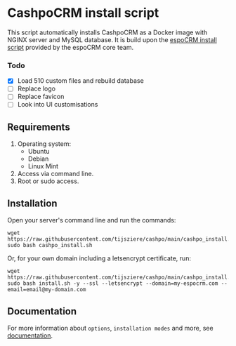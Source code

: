 # CashpoCRM install script

This script automatically installs CashpoCRM as a Docker image with NGINX server and MySQL database. It is build upon the [espoCRM install script](https://github.com/espocrm/espocrm-installer) provided by the espoCRM core team.

### Todo

- [x] Load 510 custom files and rebuild database
- [ ] Replace logo
- [ ] Replace favicon
- [ ] Look into UI customisations

## Requirements

1. Operating system:
	* Ubuntu
	* Debian
	* Linux Mint
2. Access via command line.
3. Root or sudo access.

## Installation

Open your server's command line and run the commands:

``` 
wget https://raw.githubusercontent.com/tijsziere/cashpo/main/cashpo_install.sh
sudo bash cashpo_install.sh 
```

Or, for your own domain including a letsencrypt certificate, run:

``` 
wget https://raw.githubusercontent.com/tijsziere/cashpo/main/cashpo_install.sh
sudo bash install.sh -y --ssl --letsencrypt --domain=my-espocrm.com --email=email@my-domain.com 
```

## Documentation

For more information about `options`, `installation modes` and more, see [documentation](https://github.com/espocrm/documentation/blob/master/docs/administration/installation-by-script.md).

